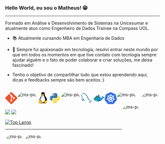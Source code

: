 ### Hello World, eu sou o Matheus! 😁
<hr>

 Formado em Análise e Desenvolvimento de Sistemas na Unicesumar e atualmente atuo como Engenheiro de Dados Trainee na Compass UOL.

- 📚 Atualmente cursando MBA em Engenharia de Dados
- 💬 Sempre fui apaixonado em tecnologia, resolvi entrar neste mundo por que em todos os momentos em que tive contato com 
  tecnlogia sempre ajudar alguém e o fato de poder colaborar e criar soluções, me deixa fascinado! 
  
- Tenho o objetivo de compartilhar tudo que estou aprendendo aqui, dicas e feedbacks sempre são bem aceitos :) <br><br>

<img align="left" alt="ms-pic" height="40" style="border-radius:50px;" src="https://github.com/devicons/devicon/blob/master/icons/git/git-original.svg">
<img align="right" alt="ms-pic" height="100" style="border-radius:50px;" src="https://i.pinimg.com/originals/80/2f/6b/802f6b55de54cec2eeacc6df2d7cb464.gif">
<img align="left" alt="ms-pic" height="40" style="border-radius:50px;" src="https://github.com/user-attachments/assets/2f2cbe69-719a-4ebf-8b69-2c68e8aae1b1">
<img align="left" alt="ms-pic" height="40" style="border-radius:50px;" src="https://github.com/devicons/devicon/blob/master/icons/linux/linux-original.svg">
<img align="left" alt="ms-pic" height="40" style="border-radius:50px;" src="https://github.com/devicons/devicon/blob/master/icons/python/python-original.svg">
<img align="left" alt="ms-pic" height="40" style="border-radius:50px;" src="https://cdn.icon-icons.com/icons2/2699/PNG/512/apache_spark_logo_icon_170560.png">
<img align="left" alt="ms-pic" height="40" style="border-radius:50px;" src="https://github.com/devicons/devicon/blob/master/icons/mysql/mysql-original.svg">
<img align="left" alt="ms-pic" height="40" src="https://github.com/devicons/devicon/blob/master/icons/docker/docker-original.svg">
<img align="left" alt="ms-pic" height="40" src="https://github.com/devicons/devicon/blob/master/icons/kubernetes/kubernetes-plain.svg">
<img align="left" alt="ms-pic" height="40" style="border-radius:50px;" src="https://cdn.jsdelivr.net/gh/devicons/devicon/icons/amazonwebservices/amazonwebservices-plain-wordmark.svg">
<br>
<img align="right" alt="ms-pic" height="100" style="border-radius:50px;" src="https://i.pinimg.com/originals/80/2f/6b/802f6b55de54cec2eeacc6df2d7cb464.gif">

</div>
<br><br>

  <a href = "mailto:matheussanteago@gmail.com">
 <img src="https://img.shields.io/badge/Gmail-D14836?style=for-the-badge&logo=gmail&logoColor=white" target="_blank"></a>
  <a href="https://www.linkedin.com/in/matheus-santeago-443016226/" target="_blank">
 <img src="https://img.shields.io/badge/-LinkedIn-%230077B5?style=for-the-badge&logo=linkedin&logoColor=white" target="_blank"></a> 
 
[![Top Langs](https://github-readme-stats.vercel.app/api/top-langs/?username=matheussanteago&layout=compact)](https://github.com/anuraghazra/github-readme-stats)
<hr>
<img align="left" alt="ms-pic" height="150" style="border-radius:50px;" src="https://images.credly.com/images/00634f82-b07f-4bbd-a6bb-53de397fc3a6/twitter_thumb_201604_image.png">
<img align="left" alt="ms-pic" height="150" style="border-radius:50px;" src="https://templates.images.credential.net/16509948849242752807044385742422.png">

